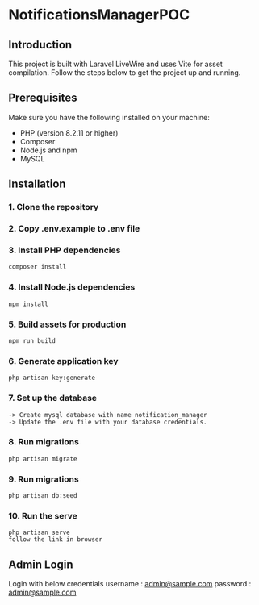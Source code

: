 # NotificationsManagerPOC

## Introduction

This project is built with Laravel LiveWire and uses Vite for asset compilation. Follow the steps below to get the project up and running.

## Prerequisites

Make sure you have the following installed on your machine:

- PHP (version 8.2.11 or higher)
- Composer
- Node.js and npm
- MySQL

## Installation

### 1. Clone the repository

### 2. Copy .env.example to .env file

### 3. Install PHP dependencies
    composer install

### 4. Install Node.js dependencies
    npm install

### 5. Build assets for production
    npm run build

### 6. Generate application key
    php artisan key:generate

### 7. Set up the database
    -> Create mysql database with name notification_manager
    -> Update the .env file with your database credentials.

### 8. Run migrations
    php artisan migrate

### 9. Run migrations
    php artisan db:seed

### 10. Run the serve 
    php artisan serve
    follow the link in browser

## Admin Login
Login with below credentials
username : admin@sample.com
password : admin@sample.com
